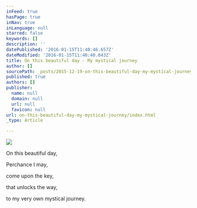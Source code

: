 ```yaml
---
inFeed: true
hasPage: true
inNav: true
inLanguage: null
starred: false
keywords: []
description: ''
datePublished: '2016-01-15T11:40:46.657Z'
dateModified: '2016-01-15T11:40:40.043Z'
title: On this beautiful day - My mystical journey
author: []
sourcePath: _posts/2015-12-19-on-this-beautiful-day-my-mystical-journey.md
published: true
authors: []
publisher:
  name: null
  domain: null
  url: null
  favicon: null
url: on-this-beautiful-day-my-mystical-journey/index.html
_type: Article

---
```

![](https://s3-us-west-2.amazonaws.com/the-grid-img/p/d2c9ed493f4576fdf0669e6be72927875ec4da6b.jpg)

On this beautiful day, 

Perchance I may, 

come upon the key, 

that unlocks the way, 

to my very own
mystical journey.